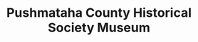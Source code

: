 ---
layout: repo
title: "Pushmataha County Historical Society Museum"
id: 24649
permalink: repos/24649/
---